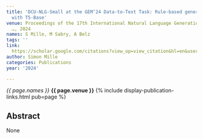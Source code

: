 ```yaml
---
title: 'DCU-NLG-Small at the GEM’24 Data-to-Text Task: Rule-based generation and post-processing
  with T5-Base'
venue: Proceedings of the 17th International Natural Language Generation Conference
  …, 2024
names: S Mille, M Sabry, A Belz
tags: ''
link: 
  https://scholar.google.com/citations?view_op=view_citation&hl=en&user=hg8-G68AAAAJ&pagesize=100&sortby=pubdate&citation_for_view=hg8-G68AAAAJ:xtRiw3GOFMkC
author: Simon Mille
categories: Publications
year: '2024'

---
```


*{{ page.names }}*
**{{ page.venue }}**
{% include display-publication-links.html pub=page %}
## Abstract

None